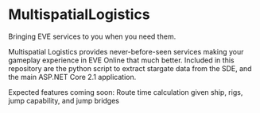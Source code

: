 # MultispatialLogistics
Bringing EVE services to you when you need them.

Multispatial Logistics provides never-before-seen services making your gameplay experience in EVE Online that much better.
Included in this repository are the python script to extract stargate data from the SDE, and the main ASP.NET Core 2.1 application.

Expected features coming soon:
Route time calculation given ship, rigs, jump capability, and jump bridges
